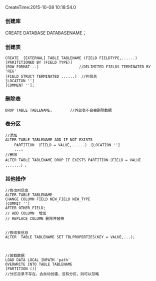 CreateTime:2015-10-08 10:18:54.0

### 创建库
CREATE DATABASE DATABASENAME；
### 创建表
```
CREATE  [EXTERNAL] TABLE TABLENAME (FIELD FIELDTYPE,......)
[PARITITIONED BY (FIELD TYPE)]
[ROW FORMAT ..]                  //DELIMITED FIELDS TERMINATED BY 'REG'
[FIELD STRUCT TERMINATED ......]  //列信息
[LOCATION '']
[COMMENT ''];
```
### 删除表
```
DROP TABLE TABLENAME;        //外部表不会被删除数据
```
### 表分区
```
//添加
ALTER TABLE TABLENAME ADD IF NOT EXISTS 
    PARTITION （FIELD = VALUE,......） [LOCATION '']
    ...;
//删除
ALTER TABLE TABLENAME DROP IF EXISTS PARTITION（FIELD = VALUE ,......）;
```

###  其他操作
```
//修改列信息
ALTER TABLE TABLENAME 
CHANGE COLUMN FIELD NEW_FIELD NEW_TYPE 
[COMMIT ''] 
AFTER OTHER_FIELD;
// ADD COLUMN  增加
// REPLACE COLUMN 删除并替换


//修改表信息
ALTER  TABLE TABLENAME SET TBLPROPERTIES(KEY = VALUE,...);



//装载数据
LOAD DATA LOCAL INPATH 'path'
OVERWRITE INTO TABLE TABLENAME
[PARTITION ()]
//分区目录不存在，会自动创建，没有分区，则可以忽略
``` 